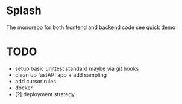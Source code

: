 # Splash
The monorepo for both frontend and backend code 
see [quick demo](./backend/demo/README.md)

# TODO
- setup basic unittest standard maybe via git hooks
- clean up fastAPI app + add sampling
- add cursor rules
- docker
- [?] deployment strategy 
